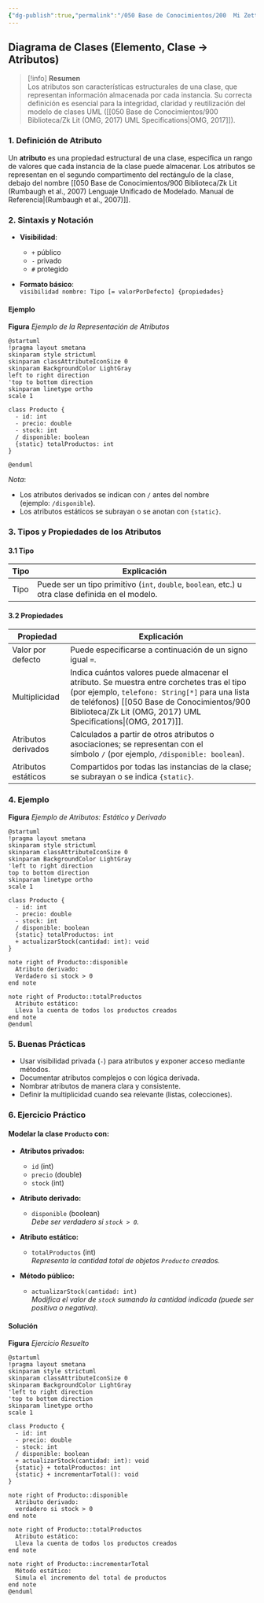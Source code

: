 ```yaml
---
{"dg-publish":true,"permalink":"/050 Base de Conocimientos/200  Mi Zettelkasten/100 Docencia/IS1/2025/Clase 13 Diagrama de Clases (Fundamentos, Elementos, Relaciones, etc.)/Zk Diagrama de Clases (Elemento, Clase -> Atributos)1/","tags":["digitalGarden"]}
---
```


## Diagrama de Clases (Elemento, Clase -> Atributos)

> [!info]  **Resumen**  
> Los atributos son características estructurales de una clase, que representan información almacenada por cada instancia. Su correcta definición es esencial para la integridad, claridad y reutilización del modelo de clases UML ([[050 Base de Conocimientos/900 Biblioteca/Zk Lit (OMG, 2017) UML Specifications\|OMG, 2017]]).

### 1. Definición de Atributo

Un **atributo** es una propiedad estructural de una clase, especifica un rango de valores que cada instancia de la clase puede almacenar. Los atributos se representan en el segundo compartimento del rectángulo de la clase, debajo del nombre [[050 Base de Conocimientos/900 Biblioteca/Zk Lit (Rumbaugh et al., 2007) Lenguaje Unificado de Modelado. Manual de Referencia\|(Rumbaugh et al., 2007)]].

### 2. Sintaxis y Notación

- **Visibilidad**:
    - `+` público
    - `-` privado
    - `#` protegido
        
- **Formato básico**:  
    `visibilidad nombre: Tipo [= valorPorDefecto] {propiedades}`

#### Ejemplo
**Figura**
_Ejemplo de la Representación de Atributos_
```plantuml
@startuml
!pragma layout smetana
skinparam style strictuml
skinparam classAttributeIconSize 0
skinparam BackgroundColor LightGray
left to right direction
'top to bottom direction
skinparam linetype ortho
scale 1

class Producto {
  - id: int
  - precio: double
  - stock: int
  / disponible: boolean
  {static} totalProductos: int
}

@enduml
```
_Nota_:
- Los atributos derivados se indican con `/` antes del nombre (ejemplo: `/disponible`).
- Los atributos estáticos se subrayan o se anotan con `{static}`.


### 3. Tipos y Propiedades de los Atributos
#### 3.1 Tipo

| Tipo  | Explicación                                                                                        |
| ----- | -------------------------------------------------------------------------------------------------- |
| Tipo  | Puede ser un tipo primitivo (`int`, `double`, `boolean`, etc.) u otra clase definida en el modelo. |

#### 3.2 Propiedades

| Propiedad           | Explicación                                                                                                                                                                                                          |
| ------------------- | -------------------------------------------------------------------------------------------------------------------------------------------------------------------------------------------------------------------- |
| Valor por defecto   | Puede especificarse a continuación de un signo igual ` = `.                                                                                                                                                          |
| Multiplicidad       | Indica cuántos valores puede almacenar el atributo. Se muestra entre corchetes tras el tipo (por ejemplo, `telefono: String[*]` para una lista de teléfonos) [[050 Base de Conocimientos/900 Biblioteca/Zk Lit (OMG, 2017) UML Specifications\|(OMG, 2017)]]. |
| Atributos derivados | Calculados a partir de otros atributos o asociaciones; se representan con el símbolo ` / ` (por ejemplo, `/disponible: boolean`).                                                                                    |
| Atributos estáticos | Compartidos por todas las instancias de la clase; se subrayan o se indica `{static}`.                                                                                                                                |

### 4. Ejemplo

**Figura**
_Ejemplo de Atributos: Estático y Derivado_
```plantuml
@startuml
!pragma layout smetana
skinparam style strictuml
skinparam classAttributeIconSize 0
skinparam BackgroundColor LightGray
'left to right direction
top to bottom direction
skinparam linetype ortho
scale 1

class Producto {
  - id: int
  - precio: double
  - stock: int
  / disponible: boolean
  {static} totalProductos: int
  + actualizarStock(cantidad: int): void
}

note right of Producto::disponible
  Atributo derivado:
  Verdadero si stock > 0
end note

note right of Producto::totalProductos
  Atributo estático:
  Lleva la cuenta de todos los productos creados
end note
@enduml
```

### 5. Buenas Prácticas

- Usar visibilidad privada (`-`) para atributos y exponer acceso mediante métodos.
- Documentar atributos complejos o con lógica derivada.
- Nombrar atributos de manera clara y consistente.
- Definir la multiplicidad cuando sea relevante (listas, colecciones).

### 6. Ejercicio Práctico

#### Modelar la clase `Producto` con:

- **Atributos privados:**
    
    - `id` (int)
    - `precio` (double)
    - `stock` (int)
        
- **Atributo derivado:**
    
    - `disponible` (boolean)  
        _Debe ser verdadero si `stock > 0`._
        
- **Atributo estático:**
    
    - `totalProductos` (int)  
        _Representa la cantidad total de objetos `Producto` creados._
        
- **Método público:**
    
    - `actualizarStock(cantidad: int)`  
        _Modifica el valor de `stock` sumando la cantidad indicada (puede ser positiva o negativa)._

#### Solución

**Figura**
_Ejercicio Resuelto_
```plantuml
@startuml
!pragma layout smetana
skinparam style strictuml
skinparam classAttributeIconSize 0
skinparam BackgroundColor LightGray
'left to right direction
'top to bottom direction
skinparam linetype ortho
scale 1

class Producto {
  - id: int
  - precio: double
  - stock: int
  / disponible: boolean
  + actualizarStock(cantidad: int): void
  {static} + totalProductos: int
  {static} + incrementarTotal(): void
}

note right of Producto::disponible
  Atributo derivado:
  verdadero si stock > 0
end note

note right of Producto::totalProductos
  Atributo estático:
  Lleva la cuenta de todos los productos creados
end note

note right of Producto::incrementarTotal
  Método estático:
  Simula el incremento del total de productos
end note
@enduml
```

